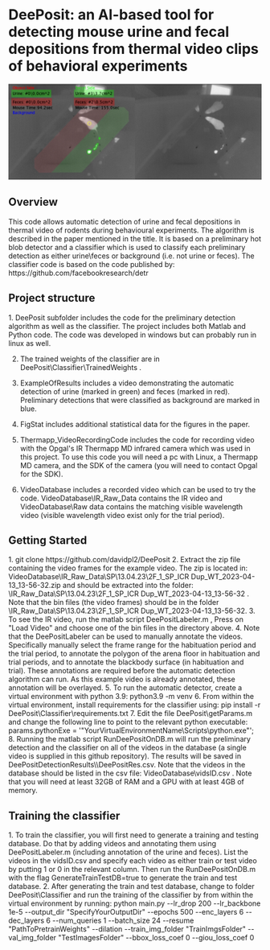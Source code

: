 <h1>DeePosit: an AI-based tool for detecting mouse urine and fecal depositions from thermal video clips of behavioral experiments</h1>
   
![DeePosit](ExampleOfResults/DeePositScreenShot.png)

<h2>Overview</h2>
This code allows automatic detection of urine and fecal depositions in thermal video of rodents during behavioural experiments. The algorithm is described in the paper mentioned in the title.
It is based on a preliminary hot blob detector and a classifier which is used to classify each preliminary detection as either urine\feces or background (i.e. not urine or feces). The classifier code is based on the code published by:
https://github.com/facebookresearch/detr 
<h2>Project structure</h2>
1. DeePosit subfolder includes the code for the preliminary detection algorithm as well as the classifier. The project includes both Matlab and Python code. The code was developed in windows but can probably run in linux as well.  

2. The trained weights of the classifier are in DeePosit\Classifier\TrainedWeights .
   
4. ExampleOfResults includes a video demonstrating the automatic detection of urine (marked in green) and feces (marked in red). Preliminary detections that were classified as background are marked in blue.
   
6. FigStat includes additional statistical data for the figures in the paper.
   
8. Thermapp_VideoRecordingCode includes the code for recording video with the Opgal's IR Thermapp MD infrared camera which was used in this project. To use this code you will need a pc with Linux, a Thermapp MD camera, and the SDK of the camera (you will need to contact Opgal for the SDK).
   
10. VideoDatabase includes a recorded video which can be used to try the code. VideoDatabase\IR_Raw_Data contains the IR video and VideoDatabase\Raw data contains the matching visible wavelength video (visible wavelength video exist only for the trial period).


<h2>Getting Started</h2>
1. git clone https://github.com/davidpl2/DeePosit
2. Extract the zip file containing the video frames for the example video. The zip is located in: VideoDatabase\IR_Raw_Data\SP\13.04.23\2F_1_SP_ICR Dup_WT_2023-04-13_13-56-32.zip and should be extracted into the folder: \IR_Raw_Data\SP\13.04.23\2F_1_SP_ICR Dup_WT_2023-04-13_13-56-32
. Note that the bin files (the video frames) should be in the folder \IR_Raw_Data\SP\13.04.23\2F_1_SP_ICR Dup_WT_2023-04-13_13-56-32.
3. To see the IR video, run the matlab script DeePositLabeler.m , Press on "Load Video" and choose one of the bin files in the directory above.
4. Note that the DeePositLabeler can be used to manually annotate the videos. Specifically manually select the frame range for the habituation period and the trial period, to annotate the polygon of the arena floor in habituation and trial periods, and to annotate the blackbody surface (in habituation and trial). These annotations are required before the automatic detection algorithm can run. As this example video is already annotated, these annotation will be overlayed. 
5. To run the automatic detector, create a virtual environment with python 3.9: python3.9 -m venv <YourVirtualEnvironmentName>
6. From within the virtual environment, install requirements for the classifier using: pip install -r DeePosit\Classifier\requirements.txt
7. Edit the file DeePosit\getParams.m and change the following line to point to the relevant python executable:
params.pythonExe = '"YourVirtualEnvironmentName\Scripts\python.exe"';
8. Running the matlab script RunDeePositOnDB.m will run the preliminary detection and the classifier on all of the videos in the database (a single video is supplied in this github repository). The results will be saved in DeePositDetectionResults\<relative path of the input video>\DeePositRes.csv. Note that the videos in the database should be listed in the csv file: VideoDatabase\vidsID.csv . Note that you will need at least 32GB of RAM and a GPU with at least 4GB of memory. 


<h2>Training the classifier</h2>
1. To train the classifier, you will first need to generate a training and testing database. Do that by adding videos and annotating them using DeePositLabeler.m (including annotation of the urine and feces). List the videos in the vidsID.csv and specify each video as either train or test video by putting 1 or 0 in the relevant column. Then run the RunDeePositOnDB.m with the flag GenerateTrainTestDB=true to generate the train and test database.
2. After generating the train and test database, change to folder DeePosit\Classifier and run the training of the classifier by from within the virtual environment by running: python main.py --lr_drop 200 --lr_backbone 1e-5 --output_dir "SpecifyYourOutputDir" --epochs 500 --enc_layers 6 --dec_layers 6 --num_queries 1 --batch_size 24 --resume "PathToPretrainWeights" --dilation --train_img_folder "TrainImgsFolder" --val_img_folder "TestImagesFolder" --bbox_loss_coef 0 --giou_loss_coef 0 
